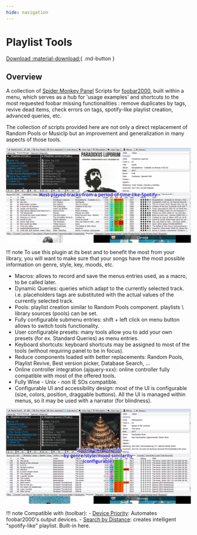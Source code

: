 ```yaml
---
hide: navigation
---
```


# Playlist Tools

[Download :material-download:](https://github.com/regorxxx/Playlist-Tools-SMP){ .md-button }

## Overview

A collection of [Spider Monkey Panel](https://theqwertiest.github.io/foo_spider_monkey_panel/) 
Scripts for [foobar2000](https://www.foobar2000.org/), built within a menu, which serves as a
 hub for 'usage examples' and shortcuts to the most requested foobar missing functionalities
 : remove duplicates by tags, revive dead items, check errors on tags, spotify-like playlist
 creation, advanced queries, etc.

The collection of scripts provided here are not only a direct replacement of Random Pools or
 MusicIp but an improvement and generalization in many aspects of those tools.
 
![Playlist Tools example 1](../images/pt_01.gif)
 
!!! note
	To use this plugin at its best and to benefit the most from your library, you will want to 
	make sure that your songs have the most possible information on genre, style, key, moods, etc.

- Macros: allows to record and save the menus entries used, as a macro, to be called later.
- Dynamic Queries: queries which adapt to the currently selected track. i.e. 
placeholders tags are substituted with the actual values of the currently selected track.
- Pools: playlist creation similar to Random Pools component.  playlists \ library sources (pools) can be set.
- Fully configurable submenu entries: shift + left click on menu button allows to switch tools functionality.
- User configurable presets: many tools allow you to add your own presets (for ex. Standard Queries) as menu entries.
- Keyboard shortcuts: keyboard shortcuts may be assigned to most of the tools (without requiring panel to be in focus).
- Reduce components loaded with better replacements: Random Pools, Playlist Revive, Best version picker, Database Search, ...
- Online controller integration (ajquery-xxx): online controller fully compatible with most of the offered tools.
- Fully Wine - Unix - non IE SOs compatible.
- Configurable UI and accessibility design: most of the UI is configurable (size, colors, position, draggable buttons).
 All the UI is managed within menus, so it may be used with a narrator (for blindness).

![Playlist Tools example 2](../images/pt_02.gif)
 
!!! note
	Compatible with (toolbar):
    - [Device Priority](scripts/device-priority-smp): Automates foobar2000's output devices.
    - [Search by Distance](scripts/search-by-distance-smp): creates intelligent "spotify-like"
	playlist. Built-in here.